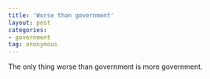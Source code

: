 ```yaml
---
title: 'Worse than government'
layout: post
categories:
- government
tag: anonymous
---
```


The only thing worse than government is more government.